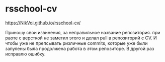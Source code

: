# rsschool-cv

https://NikVoi.github.io/rsschool-cv/


Приношу свои извинения, за неправильное название репозитория. при раоте с версткой не заметил этого и делал pull в репозиторий с CV. И чтобы уже не препсывать ризличные commits, которые уже были запулены была продолжена работа в этом репозиторе. В другой раз исправлю ошибку. 
